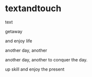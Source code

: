 # textandtouch
text

getaway

and enjoy life

another day, another

another day, another to conquer the day.

up skill and enjoy the present